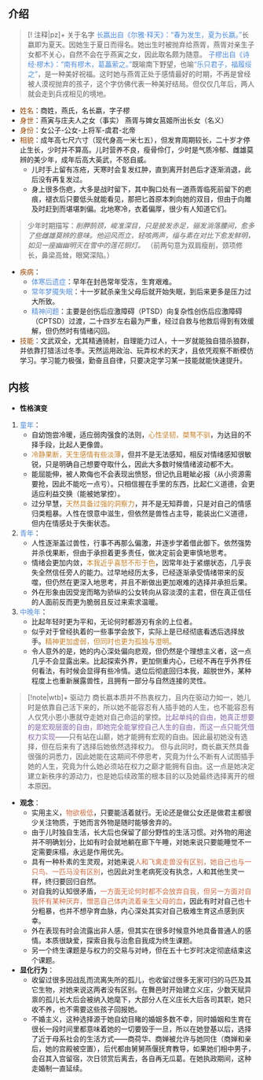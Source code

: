 介绍
---
>[! 注释|pz]+  关于名字
><font color="#548dd4">长嬴出自《尔雅·释天》：“春为发生，夏为长嬴。”</font>长嬴即为夏天。因她生于夏日而得名。她出生时被抛弃给燕胥，燕胥对亲生子女都不关心，自然不会在乎燕寅之女，因此取名颇为随意。
><font color="#548dd4">子樛出自《诗经·樛木》：“南有樛木，葛藟萦之。”</font>既喻南下野望，也喻<font color="#548dd4">“乐只君子，福履绥之”</font>，是一种美好祝福。这时她与燕胥正处于感情最好的时期，不再是曾经被人漠视抛弃的孩子，这个字仿佛代表一种美好结局。但仅仅几年后，两人就会走到兵戎相见的境地。


- <font color="#974806">姓名</font>：商姓，燕氏，名长嬴，字子樛
- <font color="#974806">身世</font>：燕寅与庄夫人之女（事实）
	燕胥与婢女莒姬所出长女（名义）
- <font color="#974806"> 身份</font>：女公子-公女-上将军-虞君-北帝
- <font color="#974806">相貌</font>：成年高七尺六寸（现代身高一米七五），但发育周期较长，二十岁才停止生长，少时并不算高。儿时营养不良，瘦骨伶仃，少时是气质冷郁、雌雄莫辨的美少年，成年后高大英武，不怒自威。
	- 儿时手上留有冻疮，天寒时会复发红肿，直到离开封邑后才逐渐消退，此后没有再复发过。
	- 身上很多伤疤，大多是战时留下，其中胸口处有一道燕胥临死前留下的疤痕，褪衣后只要低头就能看见，那把匕首原本刺向她的双目，但由于向雎及时赶到而堪堪刺偏。北地寒冷，衣着偏厚，很少有人知道它们。
>少年时期描写：*削胛鹄颈，峻准深目，只是披发赤足，骊发淌落腰间，愈多了些雌雄莫辨的意味。他迎风而立，轻咳两声，缁与素在对比下愈发鲜明，如见一座幽幽明灭在雪中的莲花铜灯。*
>（前两句意为双肩瘦削，颈项修长，鼻梁高耸，眼窝深陷。）
- <font color="#974806">疾病</font>：
	- <font color="#548dd4">体寒后遗症</font>：早年在封邑常年受冻，生育艰难。
	- <font color="#548dd4">常年梦魇失眠</font>：十一岁弑杀亲生父母后就开始失眠，到后来更多是压力过大所致。
	- <font color="#548dd4">精神问题</font>：主要是创伤后应激障碍（PTSD）向复杂性创伤后应激障碍（CPTSD）过渡，二十四岁左右最为严重，经过自救与他救后得到有效缓解，但仍然时有情绪闪回。
- <font color="#974806">技能</font>：文武双全，尤其精通骑射，自理能力过人，十一岁就能独自猎杀狼群，并依靠打猎活过冬季。天然运用政治、玩弄权术的天才，且依凭观察不断模仿学习。学习能力极强，勤奋且自律，只要决定学习某一技能就能快速提升。

## 内核
- **性格演变**
1. <font color="#548dd4">童年</font>：
	- 自幼饱尝冷暖，适应弱肉强食的法则，<font color="#c3812e">心性坚韧，桀骜不驯</font>，为达目的不择手段，比起人更像兽。
	- <font color="#c3812e">冷静果断，天生感情有些淡薄</font>，但并不是无法感知，相反对情绪感知很敏锐，只是明确自己想要夺取什么，因此大多数时候情绪波动都不大。
	- 能屈能伸，被人欺侮也不会表现出愤怒，但记仇且睚眦必报（从小资源需要抢，因此不能吃一点亏）。只相信握在手里的东西，比起仁义道德，会更适应利益交换（能被她掌控）。
	- 过分早慧，<font color="#c3812e">天然具备过强的洞察力</font>，并不是无知莽兽，只是对自己的情感归类粗暴。人性在恨意中滋生，但依然是兽性占主导，能装出仁义道德，但内在情感处于失衡状态。
2. <font color="#548dd4">青年</font>：
	- 人性逐渐盖过兽性，行事不再那么偏激，并逐步学着借此御下。依然强势并杀伐果断，但由于承担着更多责任，做决定前会更审慎地思考。
	- 情绪会更加内敛，<font color="#c3812e">本我近乎喜怒不形于色</font>，因常年处于紧绷状态，几乎丧失全然信任旁人的能力。过早地经历太多，已经逐渐承受情绪带来的反噬，但仍然在更深入地思考，并且不断做出更加艰难的选择并承担后果。
	- 外在形象由因受宠而略为骄纵的公女转向从容淡漠的主君，但在真正信任的人面前反而更为脆弱且反过来索求温暖。
3. <font color="#548dd4">中晚年</font>：
	- 比起年轻时更为平和，无论何时都游刃有余的上位者。
	- 似乎对于曾经执着的一些事学会放下，实际上是已经彻底看透后选择放手。<font color="#c3812e">精神更加虚弱，但同时也更为孤独与澄明。</font>
	- 令人意外的是，她的内心深处偏向悲观，但仍然是个理想主义者，这一点几乎不会显露出来。比起探索外界，更加侧重内心，已经不再在乎外界任何看法，有时候会显得有些冷情。退位后彻底回归本我，超脱世外，某种程度上也重新展露兽性，且拥有一部分与自然连接的灵性。

 >[!note|wtb]+ 驱动力
 >商长嬴本质并不热衷权力，且内在驱动力如一，她儿时是依靠自己活下来的，所以她不能容忍有人插手她的人生，也不能容忍有人仅凭小恩小惠就夺走她对自己命运的掌控。<font color="#8064a2">比起单纯的自由，她真正想要的是宏观层面的自由，即她完全能掌控自己人生的自由，而这一点只能凭借权力实现</font>——只有站在山巅，她才能拥有宏观的自由。因此最初她没有选择，但在后来有了选择后她依然选择权力。
 >但与此同时，商长嬴天然具备很强的洞悉力，因此她能在这期间不停思考，究竟为什么不断有人试图插手她的人生，究竟为什么她必须站在权力之巅才能拥有自由。这一点是她决定建立新秩序的源动力，也是她后续政策的根本目的以及她最终选择离开的根本原因。

- **观念**：
	- 实用主义，<font color="#cb6e47">物欲极低</font>，只要能活着就行。无论还是做公女还是做君主都很少关注物质，于她而言外物是随时能够舍弃的。
	- 由于儿时独自生活，长大后也保留了部分野性的生活习惯。对外物的用途并不明确划分，比如有时会就地躺在廊下午睡，对她来说只要能睡觉不一定需要床榻，永远是作用优先。
	- 具有一种朴素的生灵观，对她来说<font color="#cb6e47">人和飞禽走兽没有区别，她自己也与一只鸟、一匹马没有区别</font>，也因此对生老病死没有执念，人和其他生灵一样，终归要回归自然。
	- 对自我的认知很矛盾，<font color="#cb6e47">一方面无论何时都不会放弃自我，但另一方面对自我怀有某种厌弃，憎恶自己体内流着亲生父母的血</font>，因此有时对自己也十分粗暴，也并不想孕育血脉，内心深处其实对自己极难生育这点感到庆幸。
	- 外在表现有时会流露出非人感，但其实在很多时候意外地具备普通人的感情。本质很缺爱，探索自我与治愈自我成为终生课题。
	- 另一个终生课题是与权力的交易与对峙，但在五十七岁时决定彻底结束这个课题。
- **显化行为**：
	- 收留过很多因战乱而流离失所的孤儿，也收留过很多无家可归的马匹及其它生物，对她来说这两者没有区别。在舞邑时开始建立义庄，少数天赋异禀的孤儿长大后会被纳入她麾下，大部分人在义庄长大后各司其职，她只收不养，也不需要这些孩子回报她。
	- 不婚主义，这种选择源于她自幼目睹的婚姻多数不幸，同时婚姻和生育在很长一段时间里都意味着她的一切要毁于一旦，所以在她登基以后，选择了近于母系社会的生活方式——商荷华、商婵被允许与她同住（商婵和亲后，她的宫殿被空置），后代都由舅舅燕偃抚育教导，如果她们相中男子，会召其入宫留宿，次日领赏后离去，各自再无瓜葛。在她执政期间，这种走婚制一直延续。